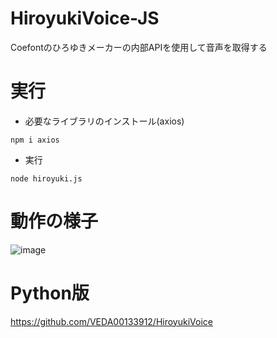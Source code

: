 # HiroyukiVoice-JS
Coefontのひろゆきメーカーの内部APIを使用して音声を取得する
# 実行
- 必要なライブラリのインストール(axios)
```
npm i axios
```
- 実行
```
node hiroyuki.js
```
# 動作の様子
![image](https://github.com/user-attachments/assets/0de0c570-4069-4557-8c8a-d0f6a6b67d4e)

# Python版

https://github.com/VEDA00133912/HiroyukiVoice
